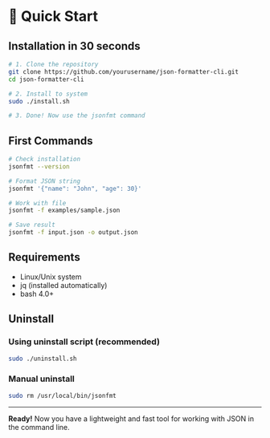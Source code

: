# 🚀 Quick Start

## Installation in 30 seconds

```bash
# 1. Clone the repository
git clone https://github.com/yourusername/json-formatter-cli.git
cd json-formatter-cli

# 2. Install to system
sudo ./install.sh

# 3. Done! Now use the jsonfmt command
```

## First Commands

```bash
# Check installation
jsonfmt --version

# Format JSON string
jsonfmt '{"name": "John", "age": 30}'

# Work with file
jsonfmt -f examples/sample.json

# Save result
jsonfmt -f input.json -o output.json
```

## Requirements

- Linux/Unix system
- jq (installed automatically)
- bash 4.0+

## Uninstall

### Using uninstall script (recommended)
```bash
sudo ./uninstall.sh
```

### Manual uninstall
```bash
sudo rm /usr/local/bin/jsonfmt
```

---

**Ready!** Now you have a lightweight and fast tool for working with JSON in the command line. 